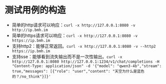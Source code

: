 # 测试用例的构造

- 简单的http请求可以响应：`curl -x http://127.0.0.1:8080 -v http://ip.bmh.im`
- 简单的https请求可以响应：`curl -x http://127.0.0.1:8080 -v https://ip.bmh.im`
- 支持http2：能够正常返回。`curl -x http://127.0.0.1:8080 -v --http2 https://ip.bmh.im`
- 支持sse：能够看到流失输出而不是一次性输出。`curl -x http://127.0.0.1:8080 http://127.0.0.1:1234/v1/chat/completions -H "Content-Type: application/json" -d '{"model": "qwen3-4b","stream": true,"messages": [{"role": "user","content": "天空为什么是蓝色的？/no_think"}]}'`
